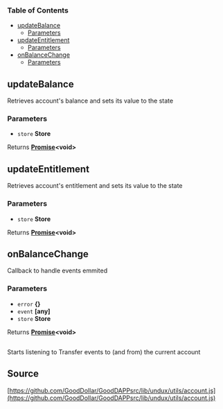 <!-- Generated by documentation.js. Update this documentation by updating the source code. -->

### Table of Contents

-   [updateBalance][1]
    -   [Parameters][2]
-   [updateEntitlement][3]
    -   [Parameters][4]
-   [onBalanceChange][5]
    -   [Parameters][6]

## updateBalance

Retrieves account's balance and sets its value to the state

### Parameters

-   `store` **Store** 

Returns **[Promise][7]&lt;void>** 

## updateEntitlement

Retrieves account's entitlement and sets its value to the state

### Parameters

-   `store` **Store** 

Returns **[Promise][7]&lt;void>** 

## onBalanceChange

Callback to handle events emmited

### Parameters

-   `error` **{}** 
-   `event` **\[any]** 
-   `store` **Store** 

Returns **[Promise][7]&lt;void>** 

## 

Starts listening to Transfer events to (and from) the current account

[1]: #updatebalance

[2]: #parameters

[3]: #updateentitlement

[4]: #parameters-1

[5]: #onbalancechange

[6]: #parameters-2

[7]: https://developer.mozilla.org/docs/Web/JavaScript/Reference/Global_Objects/Promise
## Source
[https://github.com/GoodDollar/GoodDAPPsrc/lib/undux/utils/account.js](https://github.com/GoodDollar/GoodDAPPsrc/lib/undux/utils/account.js)

